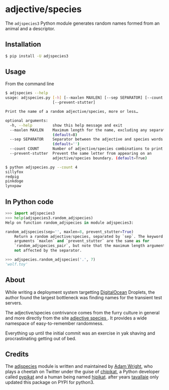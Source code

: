 # adjective/species

The `adjspecies3` Python module generates random names formed from
an animal and a descriptor.

## Installation

```bash
$ pip install -U adjspecies3
```

## Usage

From the command line

```bash
$ adjspecies --help
usage: adjspecies.py [-h] [--maxlen MAXLEN] [--sep SEPARATOR] [--count COUNT]
                     [--prevent-stutter]

Print the name of a random adjective/species, more or less…

optional arguments:
  -h, --help         show this help message and exit
  --maxlen MAXLEN    Maximum length for the name, excluding any separator.
                     (default=8)
  --sep SEPARATOR    Separator between the adjective and species words.
                     (default='')
  --count COUNT      Number of adjective/species combinations to print.
  --prevent-stutter  Prevent the same letter from appearing on an
                     adjective/species boundary. (default=True)

$ python adjspecies.py --count 4
sillyfox
redpig
pinkdoge
lynxpaw
```

## In Python code

```python
>>> import adjspecies3
>>> help(adjspecies3.random_adjspecies)
Help on function random_adjspecies in module adjspecies3:

random_adjspecies(sep='', maxlen=8, prevent_stutter=True)
    Return a random adjective/species, separated by `sep`. The keyword
    arguments `maxlen` and `prevent_stutter` are the same as for
    `random_adjspecies_pair`, but note that the maximum length argument is
    not affected by the separator.

>>> adjspecies.random_adjspecies('.', 7)
'wolf.toy'
```

## About

While writing a deployment system targetting [DigitalOcean](https://www.digitalocean.com) Droplets,
the author found the largest bottleneck was finding names for the transient
test servers.

The adjective/species contrivance comes from the furry culture in general
and more directly from the site [ adjective species ](http://adjectivespecies.com). It provides a
wide namespace of easy-to-remember randomness.

Everything up until the initial commit was an exercise in yak shaving and
procrastinating getting out of bed.

## Credits

The [adjspecies](https://github.com/hipikat/adjspecies) module is written and maintained by [Adam Wright](http://hipikat.org),
who plays a cheetah on Twitter under the guise of  [chipikat](https://twitter.com/chipikat), a Python
developer called [pypikat](https://twitter.com/pypikat) and a human being named [hipikat](https://twitter.com/hipikat).
after years [tavallaie](https://twitter.com/AliTavallaie) only updated this package on PYPI for python3.



